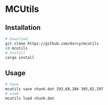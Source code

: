 # MCUtils

## Installation

```sh
# Download
git clone https://github.com/dxrcy/mcutils
cd mcutils
# Install
cargo install
```

## Usage

```sh
# Save
mcutils save chunk.dat 293,68,284 305,82,297
# Load
mcutils load chunk.dat
```

